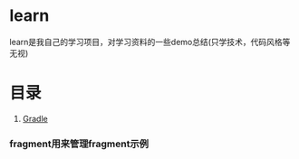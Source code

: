 # learn

  learn是我自己的学习项目，对学习资料的一些demo总结(只学技术，代码风格等无视)


# 目录


1. [Gradle](./mds/gradle.md)  


### fragment用来管理fragment示例